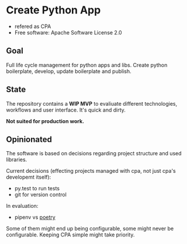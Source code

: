 # Create Python App

 * refered as CPA
 * Free software: Apache Software License 2.0

## Goal

Full life cycle management for python apps and libs.  Create python boilerplate, develop, update boilerplate and publish.


## State

The repository contains a **WIP MVP** to evaliuate different technologies, workflows and user interface.  It's quick and dirty.

**Not suited for production work.**


## Opinionated

The software is based on decisions regarding project structure and
used libraries.

Current decisions (effecting projects managed with cpa, not just cpa's developemt itself):

 * py.test to run tests
 * git for version control

In evaluation:

 * pipenv vs [poetry](https://poetry.eustace.io/)


Some of them might end up being configurable, some might never be configurable.  Keeping CPA simple might take priority.

